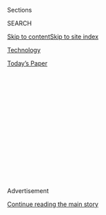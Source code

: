 <div id="app">

<div>

<div>

<div>

<div class="NYTAppHideMasthead css-1q2w90k e1suatyy0">

<div class="section css-ui9rw0 e1suatyy2">

<div class="css-eph4ug er09x8g0">

<div class="css-6n7j50">

</div>

<span class="css-1dv1kvn">Sections</span>

<div class="css-10488qs">

<span class="css-1dv1kvn">SEARCH</span>

</div>

[Skip to content](#site-content)[Skip to site
index](#site-index)

</div>

<div id="masthead-section-label" class="css-1wr3we4 eaxe0e00">

[Technology](https://www.nytimes.com/section/technology)

</div>

<div class="css-10698na e1huz5gh0">

</div>

</div>

<div id="masthead-bar-one" class="section hasLinks css-15hmgas e1csuq9d3">

<div class="css-uqyvli e1csuq9d0">

</div>

<div class="css-1uqjmks e1csuq9d1">

</div>

<div class="css-9e9ivx">

[](https://myaccount.nytimes.com/auth/login?response_type=cookie&client_id=vi)

</div>

<div class="css-1bvtpon e1csuq9d2">

[Today’s
Paper](https://www.nytimes.com/section/todayspaper)

</div>

</div>

</div>

</div>

<div data-aria-hidden="false">

<div id="site-content" data-role="main">

<div>

<div class="css-1aor85t" style="opacity:0.000000001;z-index:-1;visibility:hidden">

<div class="css-1hqnpie">

<div class="css-epjblv">

<span class="css-17xtcya">[Technology](/section/technology)</span><span class="css-x15j1o">|</span><span class="css-fwqvlz">China’s
Software Stalked Uighurs Earlier and More Widely, Researchers
Learn</span>

</div>

<div class="css-k008qs">

<div class="css-1iwv8en">

<span class="css-18z7m18"></span>

<div>

</div>

</div>

<span class="css-1n6z4y">https://nyti.ms/2BufEAz</span>

<div class="css-1705lsu">

<div class="css-4xjgmj">

<div class="css-4skfbu" data-role="toolbar" data-aria-label="Social Media Share buttons, Save button, and Comments Panel with current comment count" data-testid="share-tools">

  - 
  - 
  - 
  - 
    
    <div class="css-6n7j50">
    
    </div>

  - 
  - 

</div>

</div>

</div>

</div>

</div>

</div>

<div id="NYT_TOP_BANNER_REGION" class="css-13pd83m">

</div>

<div id="top-wrapper" class="css-1sy8kpn">

<div id="top-slug" class="css-l9onyx">

Advertisement

</div>

[Continue reading the main
story](#after-top)

<div class="ad top-wrapper" style="text-align:center;height:100%;display:block;min-height:250px">

<div id="top" class="place-ad" data-position="top" data-size-key="top">

</div>

</div>

<div id="after-top">

</div>

</div>

<div>

<div id="sponsor-wrapper" class="css-1hyfx7x">

<div id="sponsor-slug" class="css-19vbshk">

Supported by

</div>

[Continue reading the main
story](#after-sponsor)

<div id="sponsor" class="ad sponsor-wrapper" style="text-align:center;height:100%;display:block">

</div>

<div id="after-sponsor">

</div>

</div>

<div class="css-186x18t">

</div>

<div class="css-1vkm6nb ehdk2mb0">

# China’s Software Stalked Uighurs Earlier and More Widely, Researchers Learn

</div>

A new report revealed a broad campaign that targeted Muslims in China
and their diaspora in other countries, beginning as early as 2013.

<div class="css-79elbk" data-testid="photoviewer-wrapper">

<div class="css-z3e15g" data-testid="photoviewer-wrapper-hidden">

</div>

<div class="css-1a48zt4 ehw59r15" data-testid="photoviewer-children">

![<span class="css-16f3y1r e13ogyst0" data-aria-hidden="true">Malicious
software was hidden in apps and websites to harvest data from the phones
of millions of members of China’s largely Muslim Uighur
population.</span><span class="css-cnj6d5 e1z0qqy90" itemprop="copyrightHolder"><span class="css-1ly73wi e1tej78p0">Credit...</span><span><span>Gilles
Sabrie for The New York
Times</span></span></span>](https://static01.nyt.com/images/2020/06/23/business/00china-hack-01/00china-hack-01-articleLarge.jpg?quality=75&auto=webp&disable=upscale)

</div>

</div>

<div class="css-18e8msd">

<div class="css-pdw9fk epjyd6m0">

<div class="css-1txwxcy ey68jwv0" data-aria-hidden="true">

[![Paul
Mozur](https://static01.nyt.com/images/2018/10/15/multimedia/author-paul-mozur/author-paul-mozur-thumbLarge.png
"Paul Mozur")](https://www.nytimes.com/by/paul-mozur)[![Nicole
Perlroth](https://static01.nyt.com/images/2018/02/20/multimedia/author-nicole-perlroth/author-nicole-perlroth-thumbLarge.jpg
"Nicole Perlroth")](https://www.nytimes.com/by/nicole-perlroth)

</div>

<div class="css-1baulvz">

By [<span class="css-1baulvz" itemprop="name">Paul
Mozur</span>](https://www.nytimes.com/by/paul-mozur) and
[<span class="css-1baulvz last-byline" itemprop="name">Nicole
Perlroth</span>](https://www.nytimes.com/by/nicole-perlroth)

</div>

</div>

  - July 1,
    2020

  - 
    
    <div class="css-4xjgmj">
    
    <div class="css-d8bdto" data-role="toolbar" data-aria-label="Social Media Share buttons, Save button, and Comments Panel with current comment count" data-testid="share-tools">
    
      - 
      - 
      - 
      - 
        
        <div class="css-6n7j50">
        
        </div>
    
      - 
      - 
    
    </div>
    
    </div>

</div>

<div class="css-mdjrty">

[阅读简体中文版](https://cn.nytimes.com/technology/20200702/china-uighurs-hackers-malware-hackers-smartphones/ "Read in Simplified Chinese")[閱讀繁體中文版](https://cn.nytimes.com/technology/20200702/china-uighurs-hackers-malware-hackers-smartphones/zh "Read in Traditional Chinese")

</div>

</div>

<div class="section meteredContent css-1r7ky0e" name="articleBody" itemprop="articleBody">

<div class="css-1fanzo5 StoryBodyCompanionColumn">

<div class="css-53u6y8">

TAIPEI, Taiwan — Before the Chinese police hung high-powered
surveillance cameras and [locked
up](https://www.nytimes.com/2019/08/31/world/asia/xinjiang-china-uighurs-prisons.html)
ethnic minorities [by the hundreds of
thousands](https://apnews.com/269b3de1af34e17c1941a514f78d764c) in
China’s western region of Xinjiang, China’s hackers went to work
building malware, researchers say.

The Chinese hacking campaign, which researchers at Lookout — the San
Francisco mobile security firm — said on Wednesday had begun in earnest
as far back as 2013 and continues to this day, was part of a broad but
often invisible effort to pull in data from the devices that know people
best: their smartphones.

Lookout found links between eight types of malicious software — some
previously known, others not — that show how groups connected to China’s
government hacked into Android phones used by Xinjiang’s largely Muslim
[Uighur](https://www.nytimes.com/2020/07/06/world/asia/china-xinjiang-uighur-court.html)
population on a scale far larger than had been realized.

The timeline suggests the hacking campaign was an early cornerstone in
China’s [Uighur surveillance
efforts](https://www.nytimes.com/2019/05/22/world/asia/china-surveillance-xinjiang.html)
that would later extend to collecting [blood
samples](https://www.nytimes.com/2019/02/21/business/china-xinjiang-uighur-dna-thermo-fisher.html),
voice prints, [facial
scans](https://www.nytimes.com/2019/12/03/business/china-dna-uighurs-xinjiang.html)
and [other personal
data](https://www.nytimes.com/2019/12/17/technology/china-surveillance.html)
to transform Xinjiang into a [virtual police
state](https://www.nytimes.com/2018/09/08/world/asia/china-uighur-muslim-detention-camp.html).
It also shows the lengths to which China’s minders were determined to
follow Uighurs as they [fled
China](https://www.dw.com/en/how-china-intimidates-uighurs-abroad-by-threatening-their-families/a-49554977)
for as many as 15 other countries.

</div>

</div>

<div class="css-1fanzo5 StoryBodyCompanionColumn">

<div class="css-53u6y8">

The tools the hackers assembled hid in special keyboards used by Uighurs
and disguised themselves as commonly used apps in third-party websites.
Some could remotely turn on a phone’s microphone, record calls or export
photos, phone locations and conversations on chat apps. Others were
embedded in apps that hosted Uighur-language news, Uighur-targeted
beauty tips, religious texts like the Quran and details of the latest
Muslim cleric arrests.

“Wherever China’s Uighurs are going, however far they go, whether it was
Turkey, Indonesia or Syria, the malware followed them there,” said
Apurva Kumar, a threat intelligence engineer at Lookout who helped
[unravel the
campaign](https://blog.lookout.com/multiyear-surveillance-campaigns-discovered-targeting-uyghurs).
“It was like watching a predator stalk its prey throughout the world.”

A decade ago, the People’s Liberation Army’s hackers were notable not so
much for their sophistication as for the volume of their attacks. But
under threat of American sanctions, President Xi Jinping of China struck
an agreement with President Barack Obama in 2015 to cease hacking
American targets for commercial gain. The agreement stuck [for a
time](https://www.nytimes.com/2016/06/21/us/politics/china-us-cyber-spying.html),
with a significant drop in [Chinese
hacks](https://www.nytimes.com/2016/06/21/us/politics/china-us-cyber-spying.html)
in the United States.

Last fall, private researchers determined that — over that same period —
China had turned its most advanced hacking tools on [its own
people](https://www.nytimes.com/2019/10/22/technology/china-hackers-ethnic-minorities.html).
In overlapping discoveries, researchers at Google, the security firm
Volexity and the Citizen Lab at the University of Toronto’s Munk School
of Public Affairs separately uncovered what amounted to an advanced
Chinese hack against iPhones and Android phones belonging to Chinese
Uighurs and Tibetans throughout the world.

</div>

</div>

<div class="css-79elbk" data-testid="photoviewer-wrapper">

<div class="css-z3e15g" data-testid="photoviewer-wrapper-hidden">

</div>

<div class="css-1a48zt4 ehw59r15" data-testid="photoviewer-children">

![<span class="css-16f3y1r e13ogyst0" data-aria-hidden="true">A security
checkpoint equipped with facial recognition technology at the entrance
of a park in
Xinjiang.</span><span class="css-cnj6d5 e1z0qqy90" itemprop="copyrightHolder"><span class="css-1ly73wi e1tej78p0">Credit...</span><span>Gilles
Sabrié for The New York
Times</span></span>](https://static01.nyt.com/images/2020/06/23/business/00china-hack-02/00china-hack-02-articleLarge.jpg?quality=75&auto=webp&disable=upscale)

</div>

</div>

<div class="css-1fanzo5 StoryBodyCompanionColumn">

<div class="css-53u6y8">

Google’s researchers discovered that hackers had infected websites
frequented by Uighurs — inside China and in other countries — with tools
that could hack their iPhones and siphon off their data.

</div>

</div>

<div class="css-1fanzo5 StoryBodyCompanionColumn">

<div class="css-53u6y8">

Lookout’s latest analysis suggests that China’s mobile hacking campaign
was broader and more aggressive than security experts, human rights
activists and spyware victims had realized. But experts on Chinese
surveillance say it should come as no surprise, given the lengths to
which Beijing has gone to monitor Xinjiang.

“We should think about smartphone surveillance being used as a way to
track people’s inner life, their everyday behavior, their
trustworthiness,” said Darren Byler, who studies surveillance of
minority populations at the University of Colorado, Boulder.

In 2015, as Beijing pushed to crack down on sporadic ethnic violence in
Xinjiang, the authorities grew “desperate” to track fast-growing Uighur
communications online, Mr. Byler said. Uighurs began to fear that their
online chats discussing Islam or politics were risky. Savvier Uighurs
took to owning a second “clean phone,” said Mr. Byler, who lived in
Xinjiang in 2015.

On the streets of Xinjiang, the police began confiscating Uighurs’
phones. Sometimes, they returned them months later with new spyware
installed. Other times, people were handed back entirely different
phones. Officials visiting Uighur villages regularly recorded the serial
numbers used to identify smartphones. They lined the streets with new
hardware that tracked people’s phones as they walked past.

The authorities dragged Uighurs off to detention camps for having two
phones or an antiquated phone, arbitrarily dumping a phone, or not
having a phone at all, according to
[testimonials](https://www.nytimes.com/2019/05/22/world/asia/china-surveillance-xinjiang.html)
and [government
documents](https://www.nytimes.com/interactive/2019/11/16/world/asia/china-xinjiang-documents.html).

Over that same period, Lookout said China’s mobile hacking efforts
accelerated. One type of Chinese malware, known as GoldenEagle after the
words hackers littered throughout their code — an apparent reference to
the eagles used for hunting in Xinjiang — was used as early as 2011. But
its use picked up in 2015 and 2016. Lookout uncovered more than 650
versions of GoldenEagle malware and a large number of fake Uighur apps
that function as a sort of Trojan horse to spy on users’ mobile
communications.

</div>

</div>

<div class="css-1fanzo5 StoryBodyCompanionColumn">

<div class="css-53u6y8">

The malicious apps mimicked so-called virtual private networks, which
are used to set up secure web connections and view prohibited content
inside China. They also targeted apps frequently used by Uighurs for
shopping, video games, music streaming, adult media and travel booking,
as well as specialized Uighur keyboard apps. Some offered Uighurs beauty
and traditional-medicine tips. Others impersonated apps from Twitter,
Facebook, QQ — the Chinese instant messaging service — and the search
giant Baidu.

Once downloaded, the apps gave China’s hackers a real-time window into
their targets’ phone activity. They also gave China’s minders the
ability to kill their spyware on command, including when it appeared to
suck up too much battery life. In some cases, Lookout discovered that
all China’s hackers needed to do to get data off a target’s phone was
send the user an invisible text message. The malware captured a victim’s
data and sent it back to the attackers’ phone via a text reply, then
deleted any trace of the exchange.

In June 2019, Lookout uncovered Chinese malware buried in an app called
Syrian News. The content was Uighur focused, suggesting China was trying
to bait Uighurs inside Syria into downloading their malware. That
Beijing’s hackers would track Uighurs to Syria gave Lookout’s
researchers a window into Chinese anxiety over [Uighur
involvement](https://apnews.com/79d6a427b26f4eeab226571956dd256e/AP-Exclusive:-Uighurs-fighting-in-Syria-take-aim-at-China)
in the Syrian civil war. Lookout’s researchers found similarly malicious
apps tailored to Uighurs in Kuwait, Turkey, Indonesia, Malaysia,
Afghanistan and Pakistan.

Researchers at other security research groups, like Citizen Lab, had
previously uncovered various pieces of China’s mobile hacking campaign
and linked them back to Chinese state hackers. However, Lookout’s new
report appears to be the first time researchers were able to piece these
older campaigns with new mobile malware and tie them to the same groups.

“Just how far removed the state is from these operations is always the
open question,” said Christoph Hebeisen, Lookout’s director of security
intelligence. “It could be that these are patriotic hackers, like the
kind we have seen in Russia. But the targeting of Uighurs, Tibetans, the
diaspora and even Daesh, in one case, suggests otherwise,” he added,
using another term for the Islamic State.

One clue to the attackers’ identities came when Lookout’s researchers
found what appeared to be test versions of China’s malware on several
smartphones that were clustered in and around the headquarters of the
Chinese defense contractor Xi’an Tianhe Defense Technology.

A large supplier of defense technology, Tianhe sent employees to a major
defense conference in Xinjiang in 2015 to market products that could
monitor crowds. As a surveillance gold rush took over the region, Tianhe
doubled down, establishing a subsidiary in Xinjiang in 2018. The company
did not respond to emails requesting comment.

</div>

</div>

<div class="css-1fanzo5 StoryBodyCompanionColumn">

<div class="css-53u6y8">

“That could be an interesting coincidence,” Mr. Hebeisen said, “or it
could be the smoking gun.”

Paul Mozur reported from Taipei, and Nicole Perlroth from San Francisco.

</div>

</div>

<div>

</div>

</div>

<div>

</div>

<div>

</div>

<div>

</div>

<div>

<div id="bottom-wrapper" class="css-1ede5it">

<div id="bottom-slug" class="css-l9onyx">

Advertisement

</div>

[Continue reading the main
story](#after-bottom)

<div id="bottom" class="ad bottom-wrapper" style="text-align:center;height:100%;display:block;min-height:90px">

</div>

<div id="after-bottom">

</div>

</div>

</div>

</div>

</div>

## Site Index

<div>

</div>

## Site Information Navigation

  - [© <span>2020</span> <span>The New York Times
    Company</span>](https://help.nytimes.com/hc/en-us/articles/115014792127-Copyright-notice)

<!-- end list -->

  - [NYTCo](https://www.nytco.com/)
  - [Contact
    Us](https://help.nytimes.com/hc/en-us/articles/115015385887-Contact-Us)
  - [Work with us](https://www.nytco.com/careers/)
  - [Advertise](https://nytmediakit.com/)
  - [T Brand Studio](http://www.tbrandstudio.com/)
  - [Your Ad
    Choices](https://www.nytimes.com/privacy/cookie-policy#how-do-i-manage-trackers)
  - [Privacy](https://www.nytimes.com/privacy)
  - [Terms of
    Service](https://help.nytimes.com/hc/en-us/articles/115014893428-Terms-of-service)
  - [Terms of
    Sale](https://help.nytimes.com/hc/en-us/articles/115014893968-Terms-of-sale)
  - [Site
    Map](https://spiderbites.nytimes.com)
  - [Help](https://help.nytimes.com/hc/en-us)
  - [Subscriptions](https://www.nytimes.com/subscription?campaignId=37WXW)

</div>

</div>

</div>

</div>
